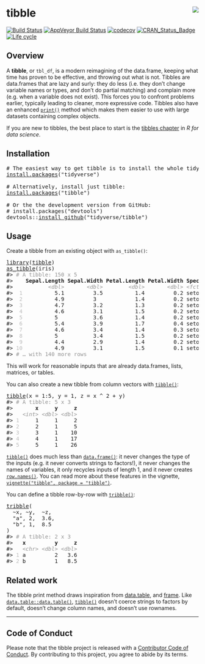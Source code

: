 <!-- README.md is generated from README.Rmd. Please edit that file -->

# tibble <img src="man/figures/logo.png" align="right" />

[![Build Status](https://travis-ci.org/tidyverse/tibble.svg?branch=master)](https://travis-ci.org/tidyverse/tibble) [![AppVeyor Build Status](https://ci.appveyor.com/api/projects/status/github/tidyverse/tibble?branch=master&svg=true)](https://ci.appveyor.com/project/tidyverse/tibble) [![codecov](https://codecov.io/gh/tidyverse/tibble/branch/master/graph/badge.svg)](https://codecov.io/gh/tidyverse/tibble) [![CRAN\_Status\_Badge](https://www.r-pkg.org/badges/version/tibble)](https://cran.r-project.org/package=tibble) [![Life cycle](https://img.shields.io/badge/lifecycle-stable-brightgreen.svg)](https://www.tidyverse.org/lifecycle/)

## Overview

A **tibble**, or `tbl_df`, is a modern reimagining of the data.frame, keeping what time has proven to be effective, and throwing out what is not. Tibbles are data.frames that are lazy and surly: they do less (i.e. they don’t change variable names or types, and don’t do partial matching) and complain more (e.g. when a variable does not exist). This forces you to confront problems earlier, typically leading to cleaner, more expressive code. Tibbles also have an enhanced [`print()`](https://rdrr.io/r/base/print.html) method which makes them easier to use with large datasets containing complex objects.

If you are new to tibbles, the best place to start is the [tibbles chapter](http://r4ds.had.co.nz/tibbles.html) in *R for data science*.

## Installation

<pre class='chroma'>
<span class='c'># The easiest way to get tibble is to install the whole tidyverse:</span>
<span class='nf'><a href='https://rdrr.io/r/utils/install.packages.html'>install.packages</a></span>(<span class='s'>"tidyverse"</span>)

<span class='c'># Alternatively, install just tibble:</span>
<span class='nf'><a href='https://rdrr.io/r/utils/install.packages.html'>install.packages</a></span>(<span class='s'>"tibble"</span>)

<span class='c'># Or the the development version from GitHub:</span>
<span class='c'># install.packages("devtools")</span>
<span class='k'>devtools</span>::<span class='nf'><a href='https://devtools.r-lib.org//reference/remote-reexports.html'>install_github</a></span>(<span class='s'>"tidyverse/tibble"</span>)
</pre>

## Usage

Create a tibble from an existing object with `as_tibble()`:

<pre class='chroma'>
<span class='nf'><a href='https://rdrr.io/r/base/library.html'>library</a></span>(<span class='k'><a href='https://tibble.tidyverse.org/'>tibble</a></span>)
<span class='nf'><a href='https://tibble.tidyverse.org/reference/as_tibble.html'>as_tibble</a></span>(<span class='k'>iris</span>)
<span class='c'>#&gt; <span style='color: #949494;'># A tibble: 150 x 5</span></span>
<span class='c'>#&gt;    <span style='font-weight: bold;'>Sepal.Length</span><span> </span><span style='font-weight: bold;'>Sepal.Width</span><span> </span><span style='font-weight: bold;'>Petal.Length</span><span> </span><span style='font-weight: bold;'>Petal.Width</span><span> </span><span style='font-weight: bold;'>Species</span></span>
<span class='c'>#&gt;           <span style='color: #949494;font-style: italic;'>&lt;dbl&gt;</span><span>       </span><span style='color: #949494;font-style: italic;'>&lt;dbl&gt;</span><span>        </span><span style='color: #949494;font-style: italic;'>&lt;dbl&gt;</span><span>       </span><span style='color: #949494;font-style: italic;'>&lt;dbl&gt;</span><span> </span><span style='color: #949494;font-style: italic;'>&lt;fct&gt;</span><span>  </span></span>
<span class='c'>#&gt; <span style='color: #BCBCBC;'> 1</span><span>          5.1         3.5          1.4         0.2 setosa </span></span>
<span class='c'>#&gt; <span style='color: #BCBCBC;'> 2</span><span>          4.9         3            1.4         0.2 setosa </span></span>
<span class='c'>#&gt; <span style='color: #BCBCBC;'> 3</span><span>          4.7         3.2          1.3         0.2 setosa </span></span>
<span class='c'>#&gt; <span style='color: #BCBCBC;'> 4</span><span>          4.6         3.1          1.5         0.2 setosa </span></span>
<span class='c'>#&gt; <span style='color: #BCBCBC;'> 5</span><span>          5           3.6          1.4         0.2 setosa </span></span>
<span class='c'>#&gt; <span style='color: #BCBCBC;'> 6</span><span>          5.4         3.9          1.7         0.4 setosa </span></span>
<span class='c'>#&gt; <span style='color: #BCBCBC;'> 7</span><span>          4.6         3.4          1.4         0.3 setosa </span></span>
<span class='c'>#&gt; <span style='color: #BCBCBC;'> 8</span><span>          5           3.4          1.5         0.2 setosa </span></span>
<span class='c'>#&gt; <span style='color: #BCBCBC;'> 9</span><span>          4.4         2.9          1.4         0.2 setosa </span></span>
<span class='c'>#&gt; <span style='color: #BCBCBC;'>10</span><span>          4.9         3.1          1.5         0.1 setosa </span></span>
<span class='c'>#&gt; <span style='color: #949494;'># … with 140 more rows</span></span>
</pre>

This will work for reasonable inputs that are already data.frames, lists, matrices, or tables.

You can also create a new tibble from column vectors with [`tibble()`](https://tibble.tidyverse.org/reference/tibble.html):

<pre class='chroma'>
<span class='nf'><a href='https://tibble.tidyverse.org/reference/tibble.html'>tibble</a></span>(x = <span class='m'>1</span><span class='o'>:</span><span class='m'>5</span>, y = <span class='m'>1</span>, z = <span class='k'>x</span> <span class='o'>^</span> <span class='m'>2</span> <span class='o'>+</span> <span class='k'>y</span>)
<span class='c'>#&gt; <span style='color: #949494;'># A tibble: 5 x 3</span></span>
<span class='c'>#&gt;       <span style='font-weight: bold;'>x</span><span>     </span><span style='font-weight: bold;'>y</span><span>     </span><span style='font-weight: bold;'>z</span></span>
<span class='c'>#&gt;   <span style='color: #949494;font-style: italic;'>&lt;int&gt;</span><span> </span><span style='color: #949494;font-style: italic;'>&lt;dbl&gt;</span><span> </span><span style='color: #949494;font-style: italic;'>&lt;dbl&gt;</span></span>
<span class='c'>#&gt; <span style='color: #BCBCBC;'>1</span><span>     1     1     2</span></span>
<span class='c'>#&gt; <span style='color: #BCBCBC;'>2</span><span>     2     1     5</span></span>
<span class='c'>#&gt; <span style='color: #BCBCBC;'>3</span><span>     3     1    10</span></span>
<span class='c'>#&gt; <span style='color: #BCBCBC;'>4</span><span>     4     1    17</span></span>
<span class='c'>#&gt; <span style='color: #BCBCBC;'>5</span><span>     5     1    26</span></span>
</pre>

[`tibble()`](https://tibble.tidyverse.org/reference/tibble.html) does much less than [`data.frame()`](https://rdrr.io/r/base/data.frame.html): it never changes the type of the inputs (e.g. it never converts strings to factors\!), it never changes the names of variables, it only recycles inputs of length 1, and it never creates [`row.names()`](https://rdrr.io/r/base/row.names.html). You can read more about these features in the vignette, [`vignette("tibble", package = "tibble")`](https://tibble.tidyverse.org/articles/tibble.html).

You can define a tibble row-by-row with [`tribble()`](https://tibble.tidyverse.org/reference/tribble.html):

<pre class='chroma'>
<span class='nf'><a href='https://tibble.tidyverse.org/reference/tribble.html'>tribble</a></span>(
  <span class='o'>~</span><span class='k'>x</span>, <span class='o'>~</span><span class='k'>y</span>,  <span class='o'>~</span><span class='k'>z</span>,
  <span class='s'>"a"</span>, <span class='m'>2</span>,  <span class='m'>3.6</span>,
  <span class='s'>"b"</span>, <span class='m'>1</span>,  <span class='m'>8.5</span>
)
<span class='c'>#&gt; <span style='color: #949494;'># A tibble: 2 x 3</span></span>
<span class='c'>#&gt;   <span style='font-weight: bold;'>x</span><span>         </span><span style='font-weight: bold;'>y</span><span>     </span><span style='font-weight: bold;'>z</span></span>
<span class='c'>#&gt;   <span style='color: #949494;font-style: italic;'>&lt;chr&gt;</span><span> </span><span style='color: #949494;font-style: italic;'>&lt;dbl&gt;</span><span> </span><span style='color: #949494;font-style: italic;'>&lt;dbl&gt;</span></span>
<span class='c'>#&gt; <span style='color: #BCBCBC;'>1</span><span> a         2   3.6</span></span>
<span class='c'>#&gt; <span style='color: #BCBCBC;'>2</span><span> b         1   8.5</span></span>
</pre>

## Related work

The tibble print method draws inspiration from [data.table](http://r-datatable.com/), and [frame](https://github.com/patperry/r-frame). Like [`data.table::data.table()`](https://Rdatatable.gitlab.io/data.table/reference/data.table.html), [`tibble()`](https://tibble.tidyverse.org/reference/tibble.html) doesn’t coerce strings to factors by default, doesn’t change column names, and doesn’t use rownames.

-----

## Code of Conduct

Please note that the tibble project is released with a [Contributor Code of Conduct](https://tibble.tidyverse.org/CODE_OF_CONDUCT.html). By contributing to this project, you agree to abide by its terms.
